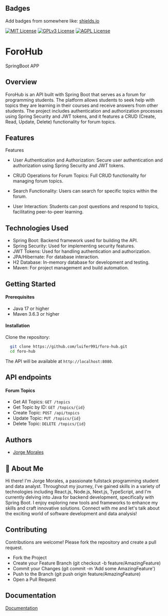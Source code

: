 
## Badges

Add badges from somewhere like: [shields.io](https://shields.io/)

[![MIT License](https://img.shields.io/badge/License-MIT-green.svg)](https://choosealicense.com/licenses/mit/)
[![GPLv3 License](https://img.shields.io/badge/License-GPL%20v3-yellow.svg)](https://opensource.org/licenses/)
[![AGPL License](https://img.shields.io/badge/license-AGPL-blue.svg)](http://www.gnu.org/licenses/agpl-3.0)


# ForoHub

SpringBoot APP


## Overview


ForoHub is an API built with Spring Boot that serves as a forum for programming students. The platform allows students to seek help with topics they are learning in their courses and receive answers from other students. The project includes authentication and authorization processes using Spring Security and JWT tokens, and it features a CRUD (Create, Read, Update, Delete) functionality for forum topics.
## Features

Features
+ User Authentication and Authorization: Secure user authentication and authorization using Spring Security and JWT tokens.

+ CRUD Operations for Forum Topics: Full CRUD functionality for managing forum topics.

+ Search Functionality: Users can search for specific topics within the forum.

+ User Interaction: Students can post questions and respond to topics, facilitating peer-to-peer learning.


## Technologies Used

+ Spring Boot: Backend framework used for building the API.
+ Spring Security: Used for implementing security features.
+ JWT Tokens: Used for handling authentication and authorization.
+ JPA/Hibernate: For database interaction.
+ H2 Database: In-memory database for development and testing.
+ Maven: For project management and build automation.


## Getting Started

#### Prerequisites

+ Java 17 or higher
+ Maven 3.6.3 or higher

#### Installation
Clone the repository:
```bash
  git clone https://github.com/luifer991/foro-hub.git
  cd foro-hub
```
The API will be available at `http://localhost:8080`.
## API endpoints

#### Forum Topics

+ Get All Topics: `GET /topics`
+ Get Topic by ID: `GET /topics/{id}`
+ Create Topic: `POST /api/topics`
+ Update Topic: `PUT /topics/{id}`
+ Delete Topic: `DELETE /topics/{id}`




## Authors

- [Jorge Morales](https://github.com/luifer991)


## 🚀 About Me
Hi there! I'm Jorge Morales, a passionate fullstack programming student and data analyst. Throughout my journey, I've gained skills in a variety of technologies including React.js, Node.js, Next.js, TypeScript, and I'm currently delving into Java for backend development, specifically with Spring Boot. I enjoy exploring new tools and frameworks to enhance my skills and craft innovative solutions. Connect with me and let's talk about the exciting world of software development and data analysis!



## Contributing

Contributions are welcome! Please fork the repository and create a pull request.

+ Fork the Project
+ Create your Feature Branch (git checkout -b feature/AmazingFeature)
+ Commit your Changes (git commit -m 'Add some AmazingFeature')
+ Push to the Branch (git push origin feature/AmazingFeature)
+ Open a Pull Request




## Documentation

[Documentation](https://linktodocumentation)


